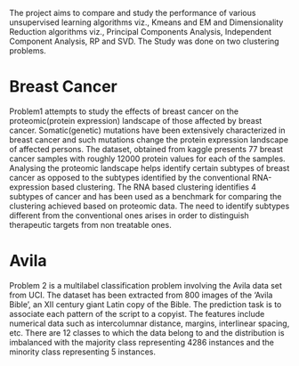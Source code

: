 The project aims to compare and study the performance of various unsupervised learning algorithms viz., Kmeans and EM and Dimensionality Reduction algorithms viz., Principal Components Analysis, Independent Component Analysis, RP and SVD. 
The Study was done on two clustering problems.

# Breast Cancer
Problem1 attempts to study the effects of breast cancer on the proteomic(protein expression) landscape of those affected by breast cancer. Somatic(genetic) mutations have been extensively
characterized in breast cancer and such mutations change the protein expression landscape of affected persons. The dataset, obtained from kaggle presents 77 breast cancer samples with
roughly 12000 protein values for each of the samples. Analysing the proteomic landscape helps identify certain subtypes of breast cancer as opposed to the subtypes identified by the
conventional RNA-expression based clustering. The RNA based clustering identifies 4 subtypes of cancer and has been used as a benchmark for comparing the clustering achieved based on
proteomic data. The need to identify subtypes different from the conventional ones arises in order to distinguish therapeutic targets from non treatable ones.

# Avila
Problem 2 is a multilabel classification problem involving the Avila data set from UCI. The dataset has been extracted from 800 images of the ‘Avila Bible’, an XII century giant Latin copy of the Bible. The prediction task is to associate each
pattern of the script to a copyist. The features include numerical data such as intercolumnar distance, margins, interlinear spacing, etc. There are 12 classes to which the data belong to and
the distribution is imbalanced with the majority class representing 4286 instances and the minority class representing 5 instances.
